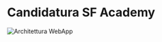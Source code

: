 # Candidatura SF Academy

![Architettura WebApp](https://pbs.twimg.com/media/EV9gCc7WAAUtdEi?format=jpg&name=large)